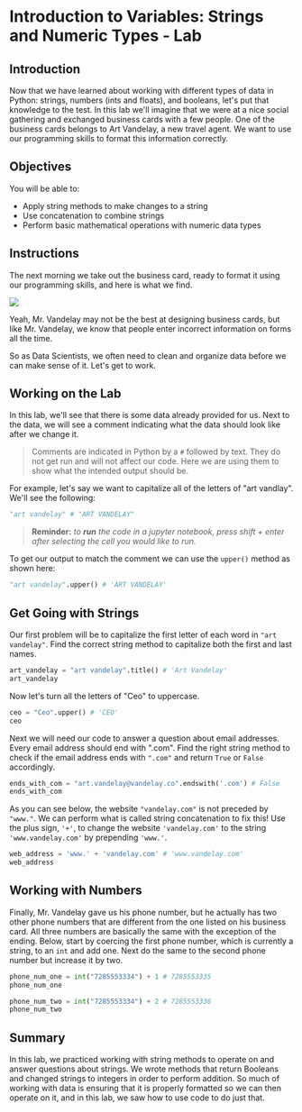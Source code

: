 
# Introduction to Variables: Strings and Numeric Types - Lab

## Introduction
Now that we have learned about working with different types of data in Python: strings, numbers (ints and floats), and booleans, let's put that knowledge to the test. In this lab we'll imagine that we were at a nice social gathering and exchanged business cards with a few people. One of the business cards belongs to Art Vandelay, a new travel agent. We want to use our programming skills to format this information correctly. 

## Objectives
You will be able to:
* Apply string methods to make changes to a string
* Use concatenation to combine strings
* Perform basic mathematical operations with numeric data types

## Instructions

The next morning we take out the business card, ready to format it using our programming skills, and here is what we find.

![](https://learn-verified.s3.amazonaws.com/data-science-assets/biz-card-mistakes.jpg)

Yeah, Mr. Vandelay may not be the best at designing business cards, but like Mr. Vandelay, we know that people enter incorrect information on forms all the time.

So as Data Scientists, we often need to clean and organize data before we can make sense of it.  Let's get to work. 

## Working on the Lab

In this lab, we'll see that there is some data already provided for us.  Next to the data, we will see a comment indicating what the data should look like after we change it.  

> Comments are indicated in Python by a `#` followed by text. They do not get run and will not affect our code. Here we are using them to show what the intended output should be.

For example, let's say we want to capitalize all of the letters of "art vandlay".  We'll see the following:


```python
"art vandelay" # "ART VANDELAY"
```

> **Reminder:** *to **run** the code in a jupyter notebook, press shift + enter after selecting the cell you would like to run.*

To get our output to match the comment we can use the `upper()` method as shown here:


```python
"art vandelay".upper() # 'ART VANDELAY'
```

## Get Going with Strings

Our first problem will be to capitalize the first letter of each word in `"art vandelay"`. Find the correct string method to capitalize both the first and last names.


```python
art_vandelay = "art vandelay".title() # 'Art Vandelay'
art_vandelay
```

Now let's turn all the letters of "Ceo" to uppercase.


```python
ceo = "Ceo".upper() # 'CEO'
ceo
```

Next we will need our code to answer a question about email addresses. Every email address should end with ".com". Find the right string method to check if the email address ends with `".com"` and return `True` or `False` accordingly. 


```python
ends_with_com = "art.vandelay@vandelay.co".endswith('.com') # False
ends_with_com
```

As you can see below, the website `"vandelay.com"` is not preceded by `"www."`. We can perform what is called string concatenation to fix this! Use the plus sign, `'+'`, to change the website `'vandelay.com'` to the string `'www.vandelay.com'` by prepending `'www.'`.


```python
web_address = 'www.' + 'vandelay.com' # 'www.vandelay.com'
web_address
```

## Working with Numbers

Finally, Mr. Vandelay gave us his phone number, but he actually has two other phone numbers that are different from the one listed on his business card.  All three numbers are basically the same with the exception of the ending. Below, start by coercing the first phone number, which is currently a string, to an `int` and add one. Next do the same to the second phone number but increase it by two.


```python
phone_num_one = int("7285553334") + 1 # 7285553335
phone_num_one 
```


```python
phone_num_two = int("7285553334") + 2 # 7285553336
phone_num_two
```

## Summary

In this lab, we practiced working with string methods to operate on and answer questions about strings. We wrote methods that return Booleans and changed strings to integers in order to perform addition. So much of working with data is ensuring that it is properly formatted so we can then operate on it, and in this lab, we saw how to use code to do just that.
